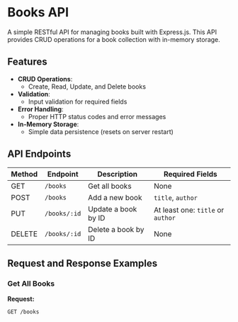 # Books API

A simple RESTful API for managing books built with Express.js. This API provides CRUD operations for a book collection with in-memory storage.

## Features

- **CRUD Operations**:
  - Create, Read, Update, and Delete books
- **Validation**:
  - Input validation for required fields
- **Error Handling**:
  - Proper HTTP status codes and error messages
- **In-Memory Storage**:
  - Simple data persistence (resets on server restart)

## API Endpoints

| Method | Endpoint       | Description                          | Required Fields           |
|--------|----------------|--------------------------------------|---------------------------|
| GET    | `/books`       | Get all books                        | None                      |
| POST   | `/books`       | Add a new book                       | `title`, `author`         |
| PUT    | `/books/:id`   | Update a book by ID                  | At least one: `title` or `author` |
| DELETE | `/books/:id`   | Delete a book by ID                  | None                      |

## Request and Response Examples

### Get All Books
**Request:**
```http
GET /books
